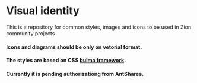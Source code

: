 # Visual identity

This is a repository for common styles, images and icons to be used in Zion community projects

#### Icons and diagrams should be only on vetorial format.

#### The styles are based on CSS [bulma framework](https://bulma.io).

#### Currently it is pending authorizationg from AntShares.
